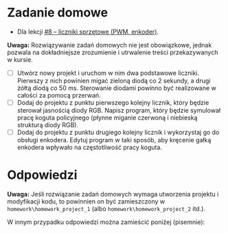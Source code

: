 # Zadanie domowe
- Dla lekcji [#8 – liczniki sprzętowe (PWM, enkoder)](https://forbot.pl/blog/kurs-stm32l4-liczniki-sprzetowe-pwm-enkoder-id46585).

**Uwaga:** Rozwiązywanie zadań domowych nie jest obowiązkowe, jednak pozwala na dokładniejsze zrozumienie i utrwalenie treści przekazywanych w kursie.

- [ ] Utwórz nowy projekt i uruchom w nim dwa podstawowe liczniki. Pierwszy z nich powinien migać zieloną diodą co 2 sekundy, a drugi żółtą diodą co 50 ms. Sterowanie diodami powinno być realizowane w całości za pomocą przerwań.
- [ ] Dodaj do projektu z punktu pierwszego kolejny licznik, który będzie sterował jasnością diody RGB. Napisz program, który będzie symulował pracę koguta policyjnego (płynne miganie czerwoną i niebieską strukturą diody RGB).
- [ ] Dodaj do projektu z punktu drugiego kolejny licznik i wykorzystaj go do obsługi enkodera. Edytuj program w taki sposób, aby kręcenie gałką enkodera wpływało na częstotliwość pracy koguta.

# Odpowiedzi
**Uwaga:**  Jeśli rozwiązanie zadań domowych wymaga utworzenia projektu i modyfikacji kodu, to powinnien on być zamieszczony w `homework\homework_project_1` (albo `homework\homework_project_2` itd.).  

W innym przypadku odpowiedzi można zamieścić poniżej (pisemnie):
